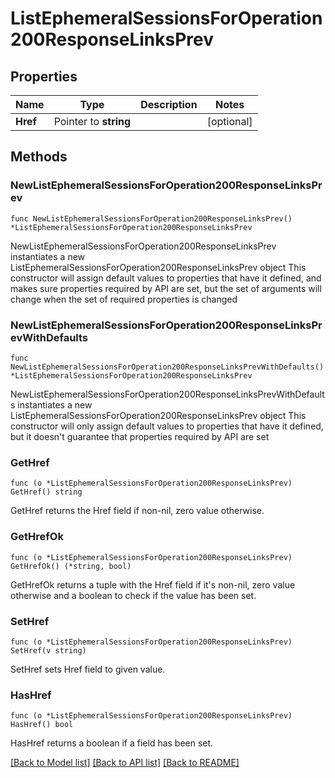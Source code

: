 # ListEphemeralSessionsForOperation200ResponseLinksPrev

## Properties

Name | Type | Description | Notes
------------ | ------------- | ------------- | -------------
**Href** | Pointer to **string** |  | [optional] 

## Methods

### NewListEphemeralSessionsForOperation200ResponseLinksPrev

`func NewListEphemeralSessionsForOperation200ResponseLinksPrev() *ListEphemeralSessionsForOperation200ResponseLinksPrev`

NewListEphemeralSessionsForOperation200ResponseLinksPrev instantiates a new ListEphemeralSessionsForOperation200ResponseLinksPrev object
This constructor will assign default values to properties that have it defined,
and makes sure properties required by API are set, but the set of arguments
will change when the set of required properties is changed

### NewListEphemeralSessionsForOperation200ResponseLinksPrevWithDefaults

`func NewListEphemeralSessionsForOperation200ResponseLinksPrevWithDefaults() *ListEphemeralSessionsForOperation200ResponseLinksPrev`

NewListEphemeralSessionsForOperation200ResponseLinksPrevWithDefaults instantiates a new ListEphemeralSessionsForOperation200ResponseLinksPrev object
This constructor will only assign default values to properties that have it defined,
but it doesn't guarantee that properties required by API are set

### GetHref

`func (o *ListEphemeralSessionsForOperation200ResponseLinksPrev) GetHref() string`

GetHref returns the Href field if non-nil, zero value otherwise.

### GetHrefOk

`func (o *ListEphemeralSessionsForOperation200ResponseLinksPrev) GetHrefOk() (*string, bool)`

GetHrefOk returns a tuple with the Href field if it's non-nil, zero value otherwise
and a boolean to check if the value has been set.

### SetHref

`func (o *ListEphemeralSessionsForOperation200ResponseLinksPrev) SetHref(v string)`

SetHref sets Href field to given value.

### HasHref

`func (o *ListEphemeralSessionsForOperation200ResponseLinksPrev) HasHref() bool`

HasHref returns a boolean if a field has been set.


[[Back to Model list]](../README.md#documentation-for-models) [[Back to API list]](../README.md#documentation-for-api-endpoints) [[Back to README]](../README.md)


